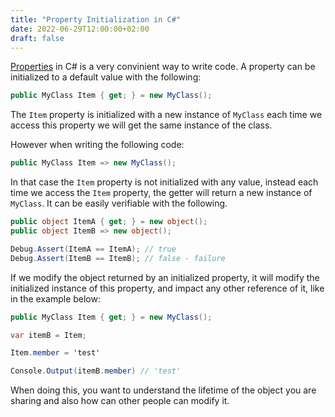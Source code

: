 ```yaml
---
title: "Property Initialization in C#"
date: 2022-06-29T12:00:00+02:00
draft: false
---
```


[Properties](https://docs.microsoft.com/en-us/dotnet/csharp/programming-guide/classes-and-structs/properties) in C# is a very convinient way to write code. A property can be initialized to a default value with the following:

```csharp
public MyClass Item { get; } = new MyClass();
```
The `Item` property is initialized with a new instance of `MyClass` each time we access this property we will get the same instance of the class.

However when writing the following code:

```csharp
public MyClass Item => new MyClass();
```
In that case the `Item` property is not initialized with any value, instead each time we access the `Item` property, the getter will return a new instance of `MyClass`. It can be easily verifiable with the following.

```csharp
public object ItemA { get; } = new object();
public object ItemB => new object();

Debug.Assert(ItemA == ItemA); // true
Debug.Assert(ItemB == ItemB); // false - failure 
```

If we modify the object returned by an initialized property, it will modify the initialized instance of this property, and impact any other reference of it, like in the example below:

```csharp
public MyClass Item { get; } = new MyClass();

var itemB = Item;

Item.member = 'test'

Console.Output(itemB.member) // 'test'
```

When doing this, you want to understand the lifetime of the object you are sharing and also how can other people can modify it.
